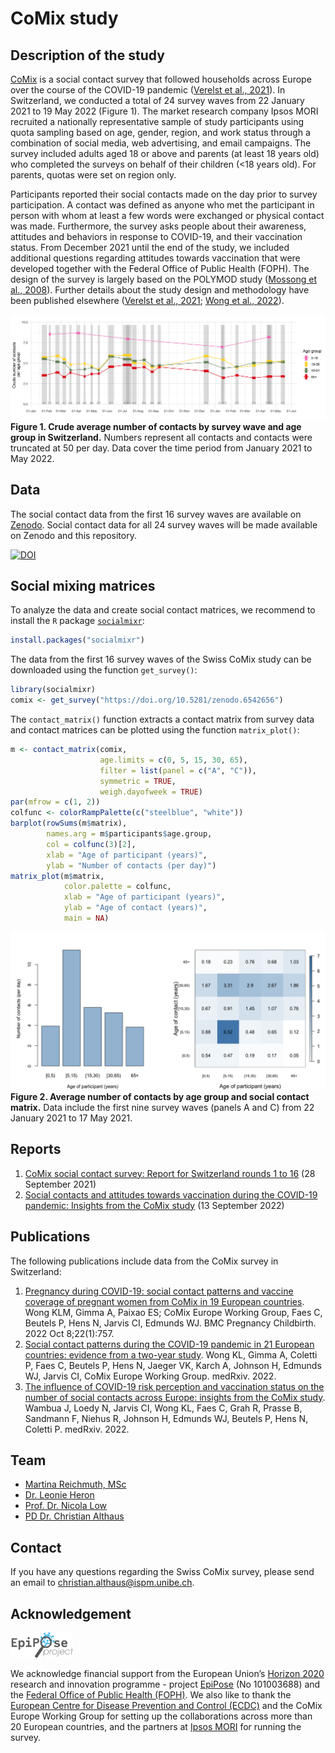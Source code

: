 # CoMix study

## Description of the study
[CoMix](https://www.uhasselt.be/en/aparte-sites-partner-en/epipose/the-comix-study) is a social contact survey that followed households across Europe over the course of the COVID-19 pandemic ([Verelst et al., 2021](https://doi.org/10.1186/s12916-021-02133-y)). In Switzerland, we conducted a total of 24 survey waves from 22 January 2021 to 19 May 2022 (Figure 1). The market research company Ipsos MORI recruited a nationally representative sample of study participants using quota sampling based on age, gender, region, and work status through a combination of social media, web advertising, and email campaigns. The survey included adults aged 18 or above and parents (at least 18 years old) who completed the surveys on behalf of their children (<18 years old). For parents, quotas were set on region only.

Participants reported their social contacts made on the day prior to survey participation. A contact was defined as anyone who met the participant in person with whom at least a few words were exchanged or physical contact was made. Furthermore, the survey asks people about their awareness, attitudes and behaviors in response to COVID-19, and their vaccination status. From December 2021 until the end of the study, we included additional questions regarding attitudes towards vaccination that were developed together with the Federal Office of Public Health (FOPH). The design of the survey is largely based on the POLYMOD study ([Mossong et al., 2008](https://doi.org/10.1371/journal.pmed.0050074)). Further details about the study design and methodology have been published elsewhere ([Verelst et al., 2021](https://doi.org/10.1186/s12916-021-02133-y); [Wong et al., 2022](https://doi.org/10.1101/2022.07.25.22277998)).

![](figures/contacts.png)
**Figure 1. Crude average number of contacts by survey wave and age group in Switzerland.** Numbers represent all contacts and contacts were truncated at 50 per day. Data cover the time period from January 2021 to May 2022.

## Data
The social contact data from the first 16 survey waves are available on [Zenodo](https://doi.org/10.5281/zenodo.6542656). Social contact data for all 24 survey waves will be made available on Zenodo and this repository.

[![DOI](https://zenodo.org/badge/DOI/10.5281/zenodo.6542656.svg)](https://doi.org/10.5281/zenodo.6542656)

## Social mixing matrices
To analyze the data and create social contact matrices, we recommend to install the `R` package [`socialmixr`](https://github.com/epiforecasts/socialmixr):
```r
install.packages("socialmixr")
```
The data from the first 16 survey waves of the Swiss CoMix study can be downloaded using the function `get_survey()`:
```r
library(socialmixr)
comix <- get_survey("https://doi.org/10.5281/zenodo.6542656")
```
The `contact_matrix()` function extracts a contact matrix from survey data and contact matrices can be plotted using the function `matrix_plot()`:
```r
m <- contact_matrix(comix,
                    age.limits = c(0, 5, 15, 30, 65),
                    filter = list(panel = c("A", "C")),
                    symmetric = TRUE,
                    weigh.dayofweek = TRUE)         
par(mfrow = c(1, 2))
colfunc <- colorRampPalette(c("steelblue", "white"))
barplot(rowSums(m$matrix),
        names.arg = m$participants$age.group,
        col = colfunc(3)[2],
        xlab = "Age of participant (years)",
        ylab = "Number of contacts (per day)")
matrix_plot(m$matrix,
            color.palette = colfunc,
            xlab = "Age of participant (years)",
            ylab = "Age of contact (years)",
            main = NA)
```

![](figures/matrix.png)
**Figure 2. Average number of contacts by age group and social contact matrix.** Data include the first nine survey waves (panels A and C) from 22 January 2021 to 17 May 2021.

## Reports
1. [CoMix social contact survey: Report for Switzerland rounds 1 to 16](reports/Report_CoMix_Switzerland_20210928.pdf) (28 September 2021)
2. [Social contacts and attitudes towards vaccination during the COVID-19 pandemic: Insights from the CoMix study](reports/Report_CoMix_Switzerland_20220913.pdf) (13 September 2022)

## Publications
The following publications include data from the CoMix survey in Switzerland:
1. [Pregnancy during COVID-19: social contact patterns and vaccine coverage of pregnant women from CoMix in 19 European countries](https://doi.org/10.1186/s12884-022-05076-1). Wong KLM, Gimma A, Paixao ES; CoMix Europe Working Group, Faes C, Beutels P, Hens N, Jarvis CI, Edmunds WJ. BMC Pregnancy Childbirth. 2022 Oct 8;22(1):757.
2. [Social contact patterns during the COVID-19 pandemic in 21 European countries: evidence from a two-year study](https://doi.org/10.1101/2022.07.25.22277998). Wong KL, Gimma A, Coletti P, Faes C, Beutels P, Hens N, Jaeger VK, Karch A, Johnson H, Edmunds WJ, Jarvis CI, CoMix Europe Working Group. medRxiv. 2022.
3. [The influence of COVID-19 risk perception and vaccination status on the number of social contacts across Europe: insights from the CoMix study](https://doi.org/10.1101/2022.11.25.22282676). Wambua J, Loedy N, Jarvis CI, Wong KL, Faes C, Grah R, Prasse B, Sandmann F, Niehus R, Johnson H, Edmunds WJ, Beutels P, Hens N, Coletti P. medRxiv. 2022.

## Team
- [Martina Reichmuth, MSc](https://www.ispm.unibe.ch/about_us/staff/reichmuth_martina/index_eng.html)
- [Dr. Leonie Heron](https://www.ispm.unibe.ch/about_us/staff/heron_leonie/index_eng.html)
- [Prof. Dr. Nicola Low](https://www.ispm.unibe.ch/about_us/staff/low_nicola/index_eng.html)
- [PD Dr. Christian Althaus](https://www.ispm.unibe.ch/about_us/staff/althaus_christian/index_eng.html)

## Contact
If you have any questions regarding the Swiss CoMix survey, please send an email to christian.althaus@ispm.unibe.ch.

## Acknowledgement
<img src="figures/epipose.png" width="100"/>

We acknowledge financial support from the European Union’s [Horizon 2020](https://research-and-innovation.ec.europa.eu/funding/funding-opportunities/funding-programmes-and-open-calls/horizon-2020_en) research and innovation programme - project [EpiPose](https://www.uhasselt.be/en/aparte-sites-partner-en/epipose) (No 101003688) and the [Federal Office of Public Health (FOPH)](https://www.bag.admin.ch/bag/en/home.html). We also like to thank the [European Centre for Disease Prevention and Control (ECDC)](http://ecdc.europa.eu/) and the CoMix Europe Working Group for setting up the collaborations across more than 20 European countries, and the partners at [Ipsos MORI](https://www.ipsos.com) for running the survey.
